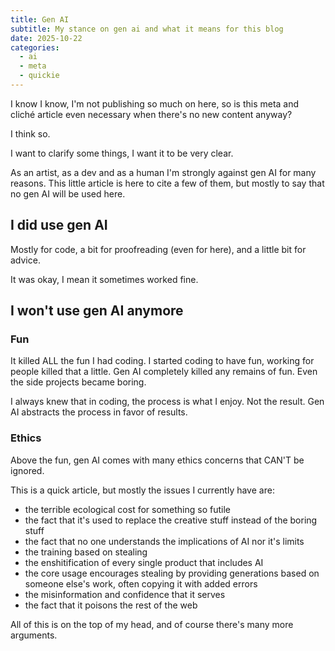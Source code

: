 ```yaml
---
title: Gen AI
subtitle: My stance on gen ai and what it means for this blog
date: 2025-10-22
categories:
  - ai
  - meta
  - quickie
---
```


I know I know, I'm not publishing so much on here, so is this meta and
cliché article even necessary when there's no new content anyway?

I think so.

I want to clarify some things, I want it to be very clear.

As an artist, as a dev and as a human I'm strongly against gen AI for many reasons.
This little article is here to cite a few of them,
but mostly to say that no gen AI will be used here.

## I did use gen AI

Mostly for code, a bit for proofreading (even for here), and a little bit for advice.

It was okay, I mean it sometimes worked fine.

## I won't use gen AI anymore

### Fun

It killed ALL the fun I had coding.
I started coding to have fun, working for people killed that a little.
Gen AI completely killed any remains of fun.
Even the side projects became boring.

I always knew that in coding, the process is what I enjoy.
Not the result. Gen AI abstracts the process in favor of results.

### Ethics

Above the fun, gen AI comes with many ethics concerns that CAN'T be ignored.

This is a quick article, but mostly the issues I currently have are:

- the terrible ecological cost for something so futile
- the fact that it's used to replace the creative stuff instead of the boring stuff
- the fact that no one understands the implications of AI nor it's limits
- the training based on stealing
- the enshitification of every single product that includes AI
- the core usage encourages stealing by providing generations based on someone else's work, often copying it with added errors
- the misinformation and confidence that it serves
- the fact that it poisons the rest of the web

All of this is on the top of my head, and of course there's many more arguments.
